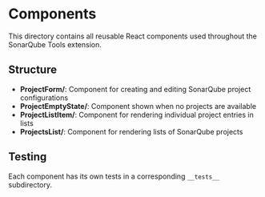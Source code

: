 # Components

This directory contains all reusable React components used throughout the SonarQube Tools extension.

## Structure

- **ProjectForm/**: Component for creating and editing SonarQube project configurations
- **ProjectEmptyState/**: Component shown when no projects are available
- **ProjectListItem/**: Component for rendering individual project entries in lists
- **ProjectsList/**: Component for rendering lists of SonarQube projects

## Testing

Each component has its own tests in a corresponding `__tests__` subdirectory.
